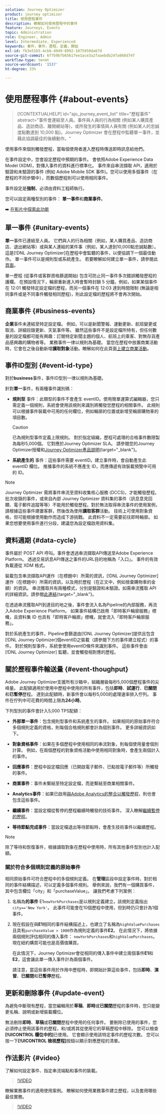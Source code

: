 ```yaml
---
solution: Journey Optimizer
product: journey optimizer
title: 使用歷程事件
description: 瞭解如何使用歷程中的事件
feature: Journeys, Events
topic: Administration
role: Engineer, Admin
level: Intermediate, Experienced
keywords: 事件，事件，歷程，定義，開始
exl-id: fb3e51b5-4cbb-4949-8992-1075959da67d
source-git-commit: 6f7b9bfb65617ee1ace3a2faaebdb24fa068d74f
workflow-type: tm+mt
source-wordcount: '1537'
ht-degree: 33%

---
```


# 使用歷程事件 {#about-events}

>[!CONTEXTUALHELP]
>id="ajo_journey_event_list"
>title="歷程事件"
>abstract="事件會連結至人員。事件與人員的行為相關 (例如某人購買產品、造訪商店、離開網站等)，或所發生的事情與人員有關 (例如某人的忠誠度點數達到 10,000 點)。Journey Optimizer 會在歷程中監聽單一事件，並藉此協調最佳的後續動作。"

使用事件來個別觸發歷程，當每個使用者進入歷程時傳送即時訊息給他們。

在事件設定中，您會設定歷程中預期的事件。 會依照Adobe Experience Data Model (XDM)，對傳入事件的資料進行標準化。 事件來自串流擷取 API，適用於驗證和未驗證的事件 (例如 Adobe Mobile SDK 事件)。您可以使用多個事件（在歷程的不同步驟中），而數個歷程則可以使用相同事件。

事件設定是&#x200B;**強制**，必須由資料工程師執行。

您可以設定兩種型別的事件： **單一事件**&#x200B;和&#x200B;**商業事件**。

➡️ [在影片中探索此功能](#video)

## 單一事件 {#unitary-events}

**單一**&#x200B;事件已連結至人員。 它們與人的行為相關（例如，某人購買產品、造訪商店、退出網站等）或與某人連結的某件事（例如，某人達到10,000點忠誠點數）。 這是[!DNL Journey Optimizer]在歷程中會監聽的事件，以便協調下一個最佳動作。 單一事件可以是規則型或系統產生。 若要瞭解如何建立單一事件，請參閱此[頁面](../event/about-creating.md)。

單一歷程 (從事件或客群資格篩選開始) 包含可防止同一事件多次錯誤觸發歷程的護欄。 在預設情況下，輪廓重新進入時會暫時封鎖 5 分鐘。例如，如果某個事件在 12:01 觸發特定設定檔的歷程，而另一個事件在 12:03 達到時間限制 (無論是相同事件或是不同事件觸發相同歷程)，則此設定檔的歷程將不會再次開始。

## 商業事件 {#business-events}

**企業**&#x200B;事件未連結至特定設定檔。 例如，可以是新聞警報、運動更新、航班變更或取消、詳細目錄更新、天氣事件等。 雖然這些事件不是設定檔所特有，但任何數量的設定檔都可能有興趣：訂閱特定新聞主題的個人、航班上的乘客、對無存貨產品感興趣的購物者等。 業務事件一律以規則為基礎。 當您在歷程中放置商業活動時，它會在之後自動新增&#x200B;**讀取對象**&#x200B;活動。瞭解如何在此頁面[上建立商業活動](../event/about-creating-business.md)。


## 事件ID型別 {#event-id-type}

對於&#x200B;**business**&#x200B;事件，事件ID型別一律以規則為基礎。

針對&#x200B;**單一**&#x200B;事件，有兩種事件識別碼：

* **規則型** 事件：此類型的事件不會產生 eventID。使用簡單運算式編輯器，您只需定義一個規則，系統會使用該規則來識別將觸發您歷程的相關事件。 此規則可以根據事件裝載中可用的任何欄位，例如輪廓的位置或新增至輪廓購物車的項目數。

  >[!CAUTION]
  >
  >已為規則型事件定義上限規則。 對於指定組織，歷程可處理的合格事件數限製為每秒5,000個。 它對應於Journey Optimizer SLA。 請參閱您的Journey Optimizer授權和[Journey Optimizer產品說明](https://helpx.adobe.com/tw/legal/product-descriptions/adobe-journey-optimizer.html){target="_blank"}。

* **系統產生的** 事件：這些事件需要 eventID。建立事件時，會自動產生此 eventID 欄位。 推播事件的系統不應產生 ID，而應傳遞有效裝載預覽中可用的 ID。

>[!NOTE]
>
>Journey Optimizer 需將事件串流至資料收集核心服務 (DCCS)，才能觸發歷程。 批次收錄的事件，或來自內部 Journey Optimizer 資料集的事件（訊息意見回饋、電子郵件追蹤等等）不能用於觸發歷程。對於無法取得串流事件的使用案例，請根據這些事件建置客群，然後改為使用&#x200B;**讀取客群**&#x200B;活動。 技術上可使用對象資格，但可能根據使用動作而造成下游挑戰。 此資料不一定需要前往即時輪廓。 如果您想要使用事件進行分段，建議您為設定檔啟用資料集。

## 資料週期 {#data-cycle}

事件屬於 POST API 呼叫。事件會透過串流擷取API傳送至Adobe Experience Platform。 透過交易訊息API傳送之事件的URL目的地稱為「入口」。 事件的有效負載遵從 XDM 格式。

裝載包含串流擷取API運作（在標題中）所需的資訊，[!DNL Journey Optimizer]運作（在標題中）所需的資訊，以及用於歷程（在正文中，例如捨棄購物車的金額）的資訊。 串流獲取共有兩種模式，分別是驗證和未驗證。如需串流獲取 API 的詳細資訊，請參閱[此連結](https://experienceleague.adobe.com/docs/experience-platform/xdm/api/getting-started.html?lang=zh-Hant){target="_blank"}。

在透過串流獲取API到達目的地之後，事件會流入名為Pipeline的內部服務，再流入Adobe Experience Platform。 如果事件結構已啟用「即時客戶輪廓服務」標幟，且資料集 ID 也具有「即時客戶輪廓」標幟，就會流入「即時客戶輪廓服務」。

對於系統產生的事件，Pipeline會篩選由[!DNL Journey Optimizer]提供且包含[!DNL Journey Optimizer]個eventID之裝載（請參閱下方的事件建立程式）的事件。 對於規則型事件，系統會使用eventID條件來識別事件。 這些事件會由 [!DNL Journey Optimizer] 監聽，並會觸發相對應的歷程。


## 關於歷程事件輸送量 {#event-thoughput}

Adobe Journey Optimizer支援所有沙箱中，組織層級每秒5,000個歷程事件的尖峰量。 此配額適用於使用中歷程中使用的所有事件，包括&#x200B;**即時**、**試運行**、**已關閉**&#x200B;和&#x200B;**已暫停**&#x200B;歷程。 達到此配額時，新事件會以每秒5,000的處理速率排入佇列。 事件在佇列中可花費的時間上限為&#x200B;**24小時**。

下列型別的事件會計入5,000 TPS配額：

* **外部單一事件**：包含規則型事件和系統產生的事件。 如果相同的原始事件符合多個規則定義的資格，則每個合格規則都會計為個別事件。 更多詳細資訊如下。

* **對象資格事件**：如果在多個歷程中使用相同的串流對象，則每個使用量會個別計算。 例如，在兩個歷程的對象資格活動中使用相同對象時，會產生兩個計入的事件。

* **回應事件**：歷程中設定檔回應（已開啟電子郵件、已點按電子郵件等）所觸發的事件。

* **商業事件**：事件未繫結至特定設定檔，而是繫結至商業相關事件。

* **Analytics事件**：如果已啟用[與Adobe Analytics的整合以觸發歷程](about-analytics.md)，則也會包含這些事件。

* **繼續事件**：當設定檔從暫停的歷程繼續時觸發的技術事件。 深入瞭解[繼續暫停的歷程](../building-journeys/journey-pause.md#how-to-resume-a-paused-journey)。

* **等待節點完成事件**：當設定檔退出等待節點時，會產生技術事件以繼續歷程。

>[!NOTE]
>
>除了等待和恢復事件，根據讀取對象在歷程中使用時，所有其他事件型別也計入配額。

### 關於符合多個規則定義的原始事件

相同原始事件可符合歷程中的多個規則定義。 在&#x200B;**管理**&#x200B;區段中設定事件時，對於相同的事件結構描述，可以定義多個事件規則。 舉例來說，我們有一個購買事件，其中包含欄位「city」和「purchaseValue」。 讓我們考慮下列案例：

1. 名稱為&#x200B;**的事件** E1`newYorkPurchases`是以規則定義建立，該規則定義指出`city=='New York'`。 此事件可能會在10個歷程中使用，但到時仍只會計為1個事件。

1. 現在假設在與&#x200B;**E1**&#x200B;相同的事件結構描述上，也建立了名稱為`highValuePurchases`且具有`purchaseValue > 1000`作為規則定義的事件&#x200B;**E2**。 在此情況下，將依據兩個規則評估相同的傳入事件： `newYorkPurchases`和`highValuePurchases`。 現在紐約購買可能也是高價值購買。

   在此情況下，Journey Optimizer會從相同的傳入事件中建立兩個事件&#x200B;**E1**&#x200B;和&#x200B;**E2**，這會讓此單一傳入事件計為兩個事件。

   請注意，當這些事件用於作用中歷程時，即開始計算這些事件，包括&#x200B;**即時**、**演習**、**已關閉**&#x200B;和&#x200B;**已暫停**&#x200B;歷程。

## 更新和刪除事件 {#update-event}


為避免中斷現有歷程，當您編輯用於&#x200B;**草稿**、**即時**&#x200B;或&#x200B;**已關閉**&#x200B;歷程的事件時，您只能變更名稱、說明或新增裝載欄位。

無法刪除&#x200B;**即時**、**草稿**&#x200B;或&#x200B;**已關閉**&#x200B;歷程中使用的任何事件。 要刪除已使用的事件，您必須停止使用該事件的歷程，和/或將其從使用它的草稿歷程中移除。 您可以檢查&#x200B;**[!UICONTROL 欄位中的]**&#x200B;已使用。 它會顯示使用該特定事件的歷程次數。 您可以按一下&#x200B;**[!UICONTROL 檢視歷程]**&#x200B;按鈕以顯示對應歷程的清單。

## 作法影片 {#video}

了解如何設定事件、指定串流端點和事件的裝載。

>[!VIDEO](https://video.tv.adobe.com/v/336253?quality=12)

瞭解業務事件的適用使用案例。 瞭解如何使用業務事件建立歷程，以及套用哪些最佳實務。

>[!VIDEO](https://video.tv.adobe.com/v/334234?quality=12)
